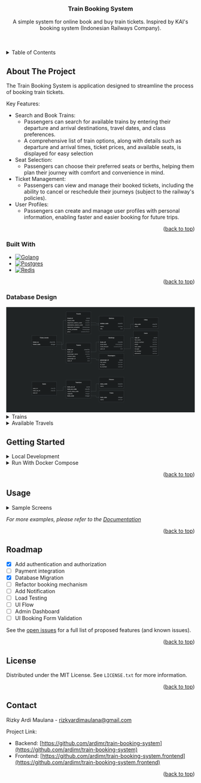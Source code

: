 
<!-- PROJECT LOGO -->
<br />
<div align="center">
  <!-- <a href="https://github.com/othneildrew/Best-README-Template">
    <img src="images/logo.png" alt="Logo" width="80" height="80">
  </a> -->

  <h3 align="center">Train Booking System</h3>

  <p align="center">
    A simple system for online book and buy train tickets. Inspired by KAI's booking system (Indonesian Railways Company).
    <br />
    <!-- <a href="https://github.com/othneildrew/Best-README-Template"><strong>Explore the docs »</strong></a> -->
    <br />
    <br />
    <!-- <a href="https://github.com/othneildrew/Best-README-Template">View Demo</a> -->
    <!-- · -->
    <!-- <a href="https://github.com/othneildrew/Best-README-Template/issues">Report Bug</a> -->
    <!-- · -->
    <!-- <a href="https://github.com/othneildrew/Best-README-Template/issues">Request Feature</a> -->
  </p>
</div>



<!-- TABLE OF CONTENTS -->
<details>
  <summary>Table of Contents</summary>
  <ol>
    <li>
      <a href="#about-the-project">About The Project</a>
      <ul>
        <li><a href="#built-with">Built With</a></li>
      </ul>
    </li>
    <li>
      <a href="#getting-started">Getting Started</a>
      <ul>
        <li><a href="#prerequisites">Prerequisites</a></li>
        <li><a href="#installation">Installation</a></li>
      </ul>
    </li>
    <li><a href="#usage">Usage</a></li>
    <li><a href="#roadmap">Roadmap</a></li>
    <li><a href="#contributing">Contributing</a></li>
    <li><a href="#license">License</a></li>
    <li><a href="#contact">Contact</a></li>
    <li><a href="#acknowledgments">Acknowledgments</a></li>
  </ol>
</details>



<!-- ABOUT THE PROJECT -->
## About The Project

<!-- [![Product Name Screen Shot][product-screenshot]](https://example.com) -->

The Train Booking System is application designed to streamline the process of booking train tickets.

Key Features:
  * Search and Book Trains:
    - Passengers can search for available trains by entering their departure and arrival destinations, travel dates, and class preferences.
    - A comprehensive list of train options, along with details such as departure and arrival times, ticket prices, and available seats, is displayed for easy selection
  * Seat Selection:
    - Passengers can choose their preferred seats or berths, helping them plan their journey with comfort and convenience in mind.
  * Ticket Management:
    - Passengers can view and manage their booked tickets, including the ability to cancel or reschedule their journeys (subject to the railway's policies).
  * User Profiles:
    - Passengers can create and manage user profiles with personal information, enabling faster and easier booking for future trips.



<p align="right">(<a href="#readme-top">back to top</a>)</p>



### Built With

* [![Golang][Golang]][Golang-url]
* [![Postgres][Postgres]][Postgres-url]
* [![Redis][Redis]][Redis-url]


<p align="right">(<a href="#readme-top">back to top</a>)</p>

### Database Design
<img src='assets/erd.png' />


<details>
  <summary>Trains</summary>

  | Code | Name |
  | --- | --- |
  | CHE | Argo Cheribon |
  | PHR | Argo Pahrahyangan |
  | TKS | Taksaka |
  | DWP | Argo Dwipangga |
  | SMU | Argo Semeru |
  | GJY | Gajayana |
  | KLG | Kaligung |
  | CIR | Ciremai |
  | HAR | Harina |
  
</details>

<details>
  <summary> Available Travels </summary>

  | Travel Code | Departure Station | Destination Station | Train Name | Departure Schedule | Arrival Schedule | EKO Fare | EKS Fare |
  | --- | --- | --- | --- | --- | --- | --- | --- |
  | 26 | Gambir | Tegal | Argo Cheribon | 08:30 | 12:39 | 180000 | 220000 |
  | 27 | Tegal | Gambir | Argo Cheribon | 13:30 | 17:34 | 180000 | 220000 |
  | 42 | Gambir | Bandung | Argo Pahrahyangan | 12:30 | 15:25 | 150000 | 200000 |
  | 47 | Bandung | Gambir | Argo Pahrahyangan | 08:45 | 11:52 | 150000 | 200000 |
  | 68 | Gambir | Yogyakarta | Taksaka | 09:20 | 15:40 |  | 500000 |
  | 67 | Yogyakarta | Gambir | Taksaka | 08:45 | 15:09 |  | 500000 |
  | 10 | Gambir | Solo Balapan | Argo Dwipangga | 08:50 | 15:50 |  | 350000 |
  | 9 | Solo Balapan | Gambir | Argo Dwipangga | 20:30 | 03:30 |  | 350000 |
  | 18 | Gambir | Gubeng | Argo Semeru | 06:20 | 16:50 |  | 450000 |
  | 17 | Gubeng | Gambir | Argo Semeru | 09:05 | 19:40 |  | 450000 |
  | 56 | Gambir | Malang | Gajayana | 18:50 | 07:06 |  | 550000 |
  | 55 | Malang | Gambir | Gajayana | 14:55 | 03:10 |  | 550000 |
  | 194 | Tegal | Semarang Poncol | Kaligung | 05:05 | 07:18 | 80000 | 120000 |
  | 195 | Semarang Poncol | Tegal | Kaligung | 05:00 | 07:14 | 80000 | 120000 |
  | 196 | Tegal | Semarang Poncol | Kaligung | 10:46 | 12:55 | 80000 | 120000 |
  | 197 | Semarang Poncol | Tegal | Kaligung | 13:50 | 16:04 | 80000 | 120000 |
  | 192 | Tegal | Semarang Poncol | Kaligung | 12:32 | 14:45 | 85000 | 1150000 |
  | 193 | Semarang Poncol | Tegal | Kaligung | 17:00 | 19:15 | 85000 | 115000 |

</details>

<!-- GETTING STARTED -->
## Getting Started
<details>
  <summary>Local Development</summary>

  ### Prerequisites
  * Golang
  * Make
  * Redis
  * PostgreSQL
    <!-- ```sh
    npm install npm@latest -g
    ``` -->

  ### Installation

  1. Clone the repo
      ```sh
      git clone https://github.com/ardimr/train-booking-system
      ```
  2. Install Go packages
      ```sh
      go mod install
      ```
  3. Run the program
      ```sh
      make run_app
      ``` 
</details>

<details>
  <summary>Run With Docker Compose</summary>
  
  ### How To Run with Docker
  
  *Make sure you have installed the docker-compose. Please follow this link for the [guidance](https://docs.docker.com/compose/install/)
  1. Clone the repo
      ```sh
      git clone https://github.com/ardimr/train-booking-system
      ```
     or you can simply just copy the docker-compose file in this repository

  2. Run docker-compose

      - Start Application
        ```sh
        docker-compose up -d
        ```

      - Stop Application
        ```sh
        docker-compose down
        ```
</details>


<p align="right">(<a href="#readme-top">back to top</a>)</p>



<!-- USAGE EXAMPLES -->
## Usage
<details>
  <summary>Sample Screens</summary>

  - Registration
    <img src='assets/registration.png'/>
  - Login
    <img src='assets/login.png' />
  - Search Tickets
    <img src='assets/search_tickets.png'/>
  - Booking Page
    <img src='assets/booking_page.png'/>
  - Seats Selection
    <img src='assets/seats_selection.png'/>
  - My Tickets
    <img src='assets/mytickets.png'/>
    <img src='assets/mytickets2.png'/>
</details>

_For more examples, please refer to the [Documentation](api/openapi:%20'3.0.yml)_

<p align="right">(<a href="#readme-top">back to top</a>)</p>



<!-- ROADMAP -->
## Roadmap

- [x] Add authentication and authorization
- [ ] Payment integration
- [x] Database Migration
- [ ] Refactor booking mechanism
- [ ] Add Notification
- [ ] Load Testing
- [ ] UI Flow
- [ ] Admin Dashboard
- [ ] UI Booking Form Validation

See the [open issues](https://github.com/othneildrew/Best-README-Template/issues) for a full list of proposed features (and known issues).

<p align="right">(<a href="#readme-top">back to top</a>)</p>



<!-- CONTRIBUTING -->
<!-- ## Contributing

Contributions are what make the open source community such an amazing place to learn, inspire, and create. Any contributions you make are **greatly appreciated**.

If you have a suggestion that would make this better, please fork the repo and create a pull request. You can also simply open an issue with the tag "enhancement".
Don't forget to give the project a star! Thanks again!

1. Fork the Project
2. Create your Feature Branch (`git checkout -b feature/AmazingFeature`)
3. Commit your Changes (`git commit -m 'Add some AmazingFeature'`)
4. Push to the Branch (`git push origin feature/AmazingFeature`)
5. Open a Pull Request

<p align="right">(<a href="#readme-top">back to top</a>)</p> -->



<!-- LICENSE -->
## License

Distributed under the MIT License. See `LICENSE.txt` for more information.

<p align="right">(<a href="#readme-top">back to top</a>)</p>



<!-- CONTACT -->
## Contact

Rizky Ardi Maulana - rizkyardimaulana@gmail.com

Project Link: 
* Backend: [https://github.com/ardimr/train-booking-system](https://github.com/ardimr/train-booking-system)
* Frontend: [https://github.com/ardimr/train-booking-system.frontend](https://github.com/ardimr/train-booking-system.frontend)

<p align="right">(<a href="#readme-top">back to top</a>)</p>



<!-- ACKNOWLEDGMENTS -->
<!-- ## Acknowledgments

Use this space to list resources you find helpful and would like to give credit to. I've included a few of my favorites to kick things off!

* [Choose an Open Source License](https://choosealicense.com)
* [GitHub Emoji Cheat Sheet](https://www.webpagefx.com/tools/emoji-cheat-sheet)
* [Malven's Flexbox Cheatsheet](https://flexbox.malven.co/)
* [Malven's Grid Cheatsheet](https://grid.malven.co/)
* [Img Shields](https://shields.io)
* [GitHub Pages](https://pages.github.com)
* [Font Awesome](https://fontawesome.com)
* [React Icons](https://react-icons.github.io/react-icons/search)

<p align="right">(<a href="#readme-top">back to top</a>)</p> -->



<!-- MARKDOWN LINKS & IMAGES -->
<!-- https://www.markdownguide.org/basic-syntax/#reference-style-links -->
[contributors-shield]: https://img.shields.io/github/contributors/othneildrew/Best-README-Template.svg?style=for-the-badge
[contributors-url]: https://github.com/othneildrew/Best-README-Template/graphs/contributors
[forks-shield]: https://img.shields.io/github/forks/othneildrew/Best-README-Template.svg?style=for-the-badge
[forks-url]: https://github.com/othneildrew/Best-README-Template/network/members
[stars-shield]: https://img.shields.io/github/stars/othneildrew/Best-README-Template.svg?style=for-the-badge
[stars-url]: https://github.com/othneildrew/Best-README-Template/stargazers
[issues-shield]: https://img.shields.io/github/issues/othneildrew/Best-README-Template.svg?style=for-the-badge
[issues-url]: https://github.com/othneildrew/Best-README-Template/issues
[license-shield]: https://img.shields.io/github/license/othneildrew/Best-README-Template.svg?style=for-the-badge
[license-url]: https://github.com/othneildrew/Best-README-Template/blob/master/LICENSE.txt
[linkedin-shield]: https://img.shields.io/badge/-LinkedIn-black.svg?style=for-the-badge&logo=linkedin&colorB=555
[linkedin-url]: https://linkedin.com/in/othneildrew
[product-screenshot]: images/screenshot.png
[Next.js]: https://img.shields.io/badge/next.js-000000?style=for-the-badge&logo=nextdotjs&logoColor=white
[Next-url]: https://nextjs.org/
[React.js]: https://img.shields.io/badge/React-20232A?style=for-the-badge&logo=react&logoColor=61DAFB
[React-url]: https://reactjs.org/
[Vue.js]: https://img.shields.io/badge/Vue.js-35495E?style=for-the-badge&logo=vuedotjs&logoColor=4FC08D
[Vue-url]: https://vuejs.org/
[Angular.io]: https://img.shields.io/badge/Angular-DD0031?style=for-the-badge&logo=angular&logoColor=white
[Angular-url]: https://angular.io/
[Svelte.dev]: https://img.shields.io/badge/Svelte-4A4A55?style=for-the-badge&logo=svelte&logoColor=FF3E00
[Svelte-url]: https://svelte.dev/
[Laravel.com]: https://img.shields.io/badge/Laravel-FF2D20?style=for-the-badge&logo=laravel&logoColor=white
[Laravel-url]: https://laravel.com
[Bootstrap.com]: https://img.shields.io/badge/Bootstrap-563D7C?style=for-the-badge&logo=bootstrap&logoColor=white
[Bootstrap-url]: https://getbootstrap.com
[JQuery.com]: https://img.shields.io/badge/jQuery-0769AD?style=for-the-badge&logo=jquery&logoColor=white
[JQuery-url]: https://jquery.com 
[Golang]: https://img.shields.io/badge/go-%2300ADD8.svg?style=for-the-badge&logo=go&logoColor=white
[Golang-url]: https://go.dev/
[Redis]: https://img.shields.io/badge/redis-%23DD0031.svg?style=for-the-badge&logo=redis&logoColor=white
[Redis-url]: https://redis.io/
[Postgres]: https://img.shields.io/badge/postgres-%23316192.svg?style=for-the-badge&logo=postgresql&logoColor=white
[Postgres-url]: https://www.postgresql.org/